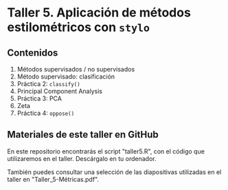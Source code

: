 # **Taller 5. Aplicación de métodos estilométricos con `stylo`**

## Contenidos

1. Métodos supervisados / no supervisados
2. Método supervisado: clasificación
3. Práctica 2: `classify()`
4. Principal Component Analysis
5. Práctica 3: PCA
6. Zeta
7. Práctica 4: `oppose()`

## Materiales de este taller en GitHub

En este repositorio encontrarás el script "taller5.R", con el código que utilizaremos en el taller. Descárgalo en tu ordenador.

También puedes consultar una selección de las diapositivas utilizadas en el taller en "Taller_5-Métricas.pdf".
